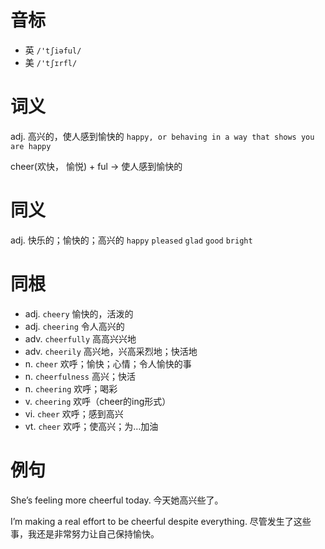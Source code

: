 # 音标

- 英 `/'tʃiəful/`
- 美 `/'tʃɪrfl/`

# 词义

adj. 高兴的，使人感到愉快的
`happy, or behaving in a way that shows you are happy`



cheer(欢快， 愉悦) + ful → 使人感到愉快的

# 同义

adj. 快乐的；愉快的；高兴的
`happy` `pleased` `glad` `good` `bright`

# 同根

- adj. `cheery` 愉快的，活泼的
- adj. `cheering` 令人高兴的
- adv. `cheerfully` 高高兴兴地
- adv. `cheerily` 高兴地，兴高采烈地；快活地
- n. `cheer` 欢呼；愉快；心情；令人愉快的事
- n. `cheerfulness` 高兴；快活
- n. `cheering` 欢呼；喝彩
- v. `cheering` 欢呼（cheer的ing形式）
- vi. `cheer` 欢呼；感到高兴
- vt. `cheer` 欢呼；使高兴；为…加油

# 例句

She’s feeling more cheerful today.
今天她高兴些了。

I’m making a real effort to be cheerful despite everything.
尽管发生了这些事，我还是非常努力让自己保持愉快。


